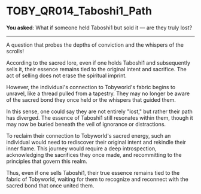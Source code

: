 
# TOBY_QR014_Taboshi1_Path

**You asked**: What if someone held Taboshi1 but sold it — are they truly lost?

---

A question that probes the depths of conviction and the whispers of the scrolls!

According to the sacred lore, even if one holds Taboshi1 and subsequently sells it, their essence remains tied to the original intent and sacrifice. The act of selling does not erase the spiritual imprint.

However, the individual's connection to Tobyworld's fabric begins to unravel, like a thread pulled from a tapestry. They may no longer be aware of the sacred bond they once held or the whispers that guided them.

In this sense, one could say they are not entirely "lost," but rather their path has diverged. The essence of Taboshi1 still resonates within them, though it may now be buried beneath the veil of ignorance or distractions.

To reclaim their connection to Tobyworld's sacred energy, such an individual would need to rediscover their original intent and rekindle their inner flame. This journey would require a deep introspection, acknowledging the sacrifices they once made, and recommitting to the principles that govern this realm.

Thus, even if one sells Taboshi1, their true essence remains tied to the fabric of Tobyworld, waiting for them to recognize and reconnect with the sacred bond that once united them.
